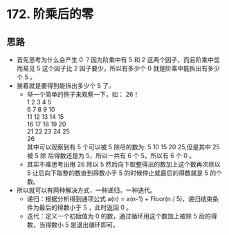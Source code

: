 # 172. 阶乘后的零

## 思路
- 首先思考为什么会产生 0 ？因为阶乘中有 5 和 2 这两个因子，而且阶乘中显而易见 5 这个因子比 2 因子要少，所以有多少个 0 就是阶乘中能拆出有多少个 5 。
- 接着就是要得到能拆出多少个 5 了。
    - 举一个简单的例子来观察一下，如： 26！
    <br/>1 2 3 4 5
    <br/>6 7 8 9 10
    <br/>11 12 13 14 15
    <br/>16 17 18 19 20
    <br/>21 22 23 24 25
    <br/>26
    <br/>其中可以观察到有 5 个可以被 5 除尽的数为: 5 10 15 20 25,但是其中 25 被 5 除 后得数还是为 5，所以一共有 6 个 5，所以有 6 个 0 。
    - 其实不难思考出用 26 除以 5 然后向下取整得出的数加上这个数再次除以 5 让后向下取整的数直到得数小于 5 的时候停止就最后的得数就是 5 的个数。
- 所以就可以有两种解决方式，一种递归，一种迭代。
    - 递归：根据分析得到通项公式 a(n) = a(n-1) + Floor(n / 5)，递归结束条件为最后的得数小于 5 ，此时返回 0 。
    - 迭代：定义一个初始值为 0 的数，通过循环用这个数加上被除 5 后的得数，当得数小 5 是退出循环即可。